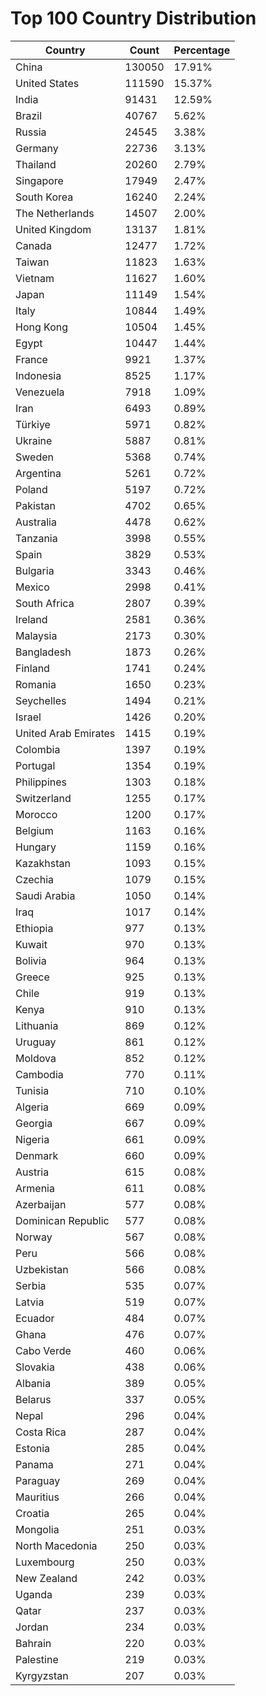 # Top 100 Country Distribution
| Country | Count | Percentage |
|----|----|----|
| China | 130050 | 17.91% |
| United States | 111590 | 15.37% |
| India | 91431 | 12.59% |
| Brazil | 40767 | 5.62% |
| Russia | 24545 | 3.38% |
| Germany | 22736 | 3.13% |
| Thailand | 20260 | 2.79% |
| Singapore | 17949 | 2.47% |
| South Korea | 16240 | 2.24% |
| The Netherlands | 14507 | 2.00% |
| United Kingdom | 13137 | 1.81% |
| Canada | 12477 | 1.72% |
| Taiwan | 11823 | 1.63% |
| Vietnam | 11627 | 1.60% |
| Japan | 11149 | 1.54% |
| Italy | 10844 | 1.49% |
| Hong Kong | 10504 | 1.45% |
| Egypt | 10447 | 1.44% |
| France | 9921 | 1.37% |
| Indonesia | 8525 | 1.17% |
| Venezuela | 7918 | 1.09% |
| Iran | 6493 | 0.89% |
| Türkiye | 5971 | 0.82% |
| Ukraine | 5887 | 0.81% |
| Sweden | 5368 | 0.74% |
| Argentina | 5261 | 0.72% |
| Poland | 5197 | 0.72% |
| Pakistan | 4702 | 0.65% |
| Australia | 4478 | 0.62% |
| Tanzania | 3998 | 0.55% |
| Spain | 3829 | 0.53% |
| Bulgaria | 3343 | 0.46% |
| Mexico | 2998 | 0.41% |
| South Africa | 2807 | 0.39% |
| Ireland | 2581 | 0.36% |
| Malaysia | 2173 | 0.30% |
| Bangladesh | 1873 | 0.26% |
| Finland | 1741 | 0.24% |
| Romania | 1650 | 0.23% |
| Seychelles | 1494 | 0.21% |
| Israel | 1426 | 0.20% |
| United Arab Emirates | 1415 | 0.19% |
| Colombia | 1397 | 0.19% |
| Portugal | 1354 | 0.19% |
| Philippines | 1303 | 0.18% |
| Switzerland | 1255 | 0.17% |
| Morocco | 1200 | 0.17% |
| Belgium | 1163 | 0.16% |
| Hungary | 1159 | 0.16% |
| Kazakhstan | 1093 | 0.15% |
| Czechia | 1079 | 0.15% |
| Saudi Arabia | 1050 | 0.14% |
| Iraq | 1017 | 0.14% |
| Ethiopia | 977 | 0.13% |
| Kuwait | 970 | 0.13% |
| Bolivia | 964 | 0.13% |
| Greece | 925 | 0.13% |
| Chile | 919 | 0.13% |
| Kenya | 910 | 0.13% |
| Lithuania | 869 | 0.12% |
| Uruguay | 861 | 0.12% |
| Moldova | 852 | 0.12% |
| Cambodia | 770 | 0.11% |
| Tunisia | 710 | 0.10% |
| Algeria | 669 | 0.09% |
| Georgia | 667 | 0.09% |
| Nigeria | 661 | 0.09% |
| Denmark | 660 | 0.09% |
| Austria | 615 | 0.08% |
| Armenia | 611 | 0.08% |
| Azerbaijan | 577 | 0.08% |
| Dominican Republic | 577 | 0.08% |
| Norway | 567 | 0.08% |
| Peru | 566 | 0.08% |
| Uzbekistan | 566 | 0.08% |
| Serbia | 535 | 0.07% |
| Latvia | 519 | 0.07% |
| Ecuador | 484 | 0.07% |
| Ghana | 476 | 0.07% |
| Cabo Verde | 460 | 0.06% |
| Slovakia | 438 | 0.06% |
| Albania | 389 | 0.05% |
| Belarus | 337 | 0.05% |
| Nepal | 296 | 0.04% |
| Costa Rica | 287 | 0.04% |
| Estonia | 285 | 0.04% |
| Panama | 271 | 0.04% |
| Paraguay | 269 | 0.04% |
| Mauritius | 266 | 0.04% |
| Croatia | 265 | 0.04% |
| Mongolia | 251 | 0.03% |
| North Macedonia | 250 | 0.03% |
| Luxembourg | 250 | 0.03% |
| New Zealand | 242 | 0.03% |
| Uganda | 239 | 0.03% |
| Qatar | 237 | 0.03% |
| Jordan | 234 | 0.03% |
| Bahrain | 220 | 0.03% |
| Palestine | 219 | 0.03% |
| Kyrgyzstan | 207 | 0.03% |
